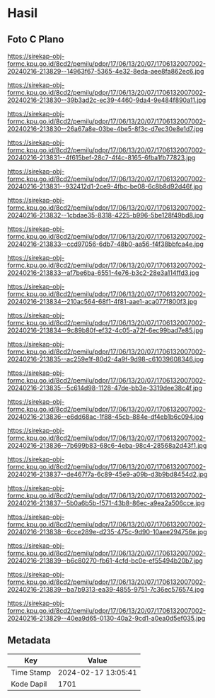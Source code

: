 # Hasil

## Foto C Plano

https://sirekap-obj-formc.kpu.go.id/8cd2/pemilu/pdpr/17/06/13/20/07/1706132007002-20240216-213829--14963f67-5365-4e32-8eda-aee8fa862ec6.jpg

https://sirekap-obj-formc.kpu.go.id/8cd2/pemilu/pdpr/17/06/13/20/07/1706132007002-20240216-213830--39b3ad2c-ec39-4460-9da4-9e484f890a11.jpg

https://sirekap-obj-formc.kpu.go.id/8cd2/pemilu/pdpr/17/06/13/20/07/1706132007002-20240216-213830--26a67a8e-03be-4be5-8f3c-d7ec30e8e1d7.jpg

https://sirekap-obj-formc.kpu.go.id/8cd2/pemilu/pdpr/17/06/13/20/07/1706132007002-20240216-213831--4f615bef-28c7-4f4c-8165-6fba1fb77823.jpg

https://sirekap-obj-formc.kpu.go.id/8cd2/pemilu/pdpr/17/06/13/20/07/1706132007002-20240216-213831--932412d1-2ce9-4fbc-be08-6c8b8d92d46f.jpg

https://sirekap-obj-formc.kpu.go.id/8cd2/pemilu/pdpr/17/06/13/20/07/1706132007002-20240216-213832--1cbdae35-8318-4225-b996-5be128f49bd8.jpg

https://sirekap-obj-formc.kpu.go.id/8cd2/pemilu/pdpr/17/06/13/20/07/1706132007002-20240216-213833--ccd97056-6db7-48b0-aa56-f4f38bbfca4e.jpg

https://sirekap-obj-formc.kpu.go.id/8cd2/pemilu/pdpr/17/06/13/20/07/1706132007002-20240216-213833--af7be6ba-6551-4e76-b3c2-28e3a114ffd3.jpg

https://sirekap-obj-formc.kpu.go.id/8cd2/pemilu/pdpr/17/06/13/20/07/1706132007002-20240216-213834--210ac564-68f1-4f81-aae1-aca077f800f3.jpg

https://sirekap-obj-formc.kpu.go.id/8cd2/pemilu/pdpr/17/06/13/20/07/1706132007002-20240216-213834--9c89b80f-ef32-4c05-a72f-6ec99bad7e85.jpg

https://sirekap-obj-formc.kpu.go.id/8cd2/pemilu/pdpr/17/06/13/20/07/1706132007002-20240216-213835--ac259e1f-80d2-4a9f-9d98-c61039608346.jpg

https://sirekap-obj-formc.kpu.go.id/8cd2/pemilu/pdpr/17/06/13/20/07/1706132007002-20240216-213835--5c614d98-1128-47de-bb3e-3319dee38c4f.jpg

https://sirekap-obj-formc.kpu.go.id/8cd2/pemilu/pdpr/17/06/13/20/07/1706132007002-20240216-213836--e6dd68ac-1f88-45cb-884e-df4eb1b6c094.jpg

https://sirekap-obj-formc.kpu.go.id/8cd2/pemilu/pdpr/17/06/13/20/07/1706132007002-20240216-213836--7b699b83-68c6-4eba-98c4-28568a2d43f1.jpg

https://sirekap-obj-formc.kpu.go.id/8cd2/pemilu/pdpr/17/06/13/20/07/1706132007002-20240216-213837--de467f7a-6c89-45e9-a09b-d3b9bd8454d2.jpg

https://sirekap-obj-formc.kpu.go.id/8cd2/pemilu/pdpr/17/06/13/20/07/1706132007002-20240216-213837--5b0a6b5b-f571-43b8-86ec-a9ea2a506cce.jpg

https://sirekap-obj-formc.kpu.go.id/8cd2/pemilu/pdpr/17/06/13/20/07/1706132007002-20240216-213838--6cce289e-d235-475c-9d90-10aee294756e.jpg

https://sirekap-obj-formc.kpu.go.id/8cd2/pemilu/pdpr/17/06/13/20/07/1706132007002-20240216-213839--b6c80270-fb61-4cfd-bc0e-ef55494b20b7.jpg

https://sirekap-obj-formc.kpu.go.id/8cd2/pemilu/pdpr/17/06/13/20/07/1706132007002-20240216-213839--ba7b9313-ea39-4855-9751-7c36ec576574.jpg

https://sirekap-obj-formc.kpu.go.id/8cd2/pemilu/pdpr/17/06/13/20/07/1706132007002-20240216-213829--40ea9d65-0130-40a2-9cd1-a0ea0d5ef035.jpg


## Metadata

| Key        | Value               |
| ---------- | ------------------- |
| Time Stamp | 2024-02-17 13:05:41 |
| Kode Dapil | 1701                |



